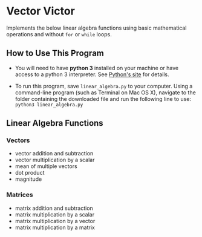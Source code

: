 # Vector Victor

Implements the below linear algebra functions using basic mathematical operations and without `for` or `while` loops.

## How to Use This Program

* You will need to have **python&nbsp;3** installed on your machine or have access to a python&nbsp;3 interpreter. See [Python's site](https://www.python.org/) for details.

* To run this program, save `linear_algebra.py` to your computer. Using a command-line program (such as Terminal on Mac&nbsp;OS&nbsp;X), navigate to the folder containing the downloaded file and run the following line to use: `python3 linear_algebra.py`

## Linear Algebra Functions

### Vectors
* vector addition and subtraction
* vector multiplication by a scalar
* mean of multiple vectors
* dot product
* magnitude

### Matrices
* matrix addition and subtraction
* matrix multiplication by a scalar
* matrix multiplication by a vector
* matrix multiplication by a matrix

